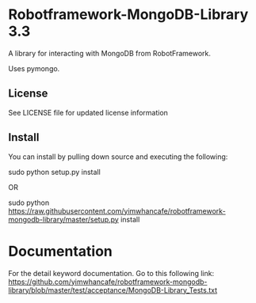 Robotframework-MongoDB-Library 3.3
==============================

A library for interacting with MongoDB from RobotFramework.

Uses pymongo.

License
-------
See LICENSE file for updated license information

Install
-------
You can install by pulling down source and executing the following:

sudo python setup.py install

OR

sudo python https://raw.githubusercontent.com/yimwhancafe/robotframework-mongodb-library/master/setup.py install

# Documentation
For the detail keyword documentation. Go to this following link:
https://github.com/yimwhancafe/robotframework-mongodb-library/blob/master/test/acceptance/MongoDB-Library_Tests.txt